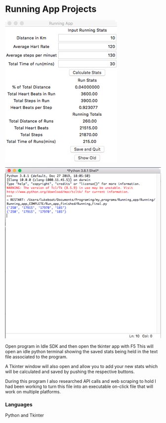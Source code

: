 # Running App Projects 
![GUI](https://github.com/lucianboatright/Python_Running_app/blob/master/Images/gui.png)

![Terminal](https://github.com/lucianboatright/Python_Running_app/blob/master/Images/terminal.png)


Open program in Idle SDK and then open the tkinter app with F5
This will open an idle python terminal showing the saved stats being held in the text file associated to the program.

A Tkinter window will also open and allow you to add your new stats which will be calculated and saved by pushing the respective buttons.

During this program I also researched API calls and web scraping to hold 
I had been working to turn this file into an executable on-click file that will work on multiple platforms.


### Languages 
Python and Tkinter 